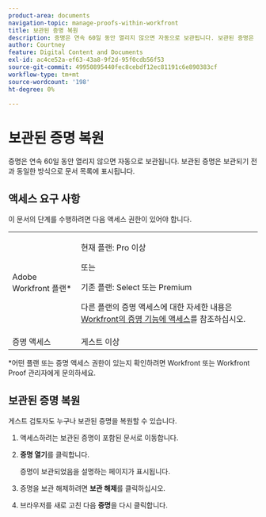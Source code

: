 ```yaml
---
product-area: documents
navigation-topic: manage-proofs-within-workfront
title: 보관된 증명 복원
description: 증명은 연속 60일 동안 열리지 않으면 자동으로 보관됩니다. 보관된 증명은 보관되기 전과 동일한 방식으로 문서 목록에 표시됩니다.
author: Courtney
feature: Digital Content and Documents
exl-id: ac4ce52a-ef63-43a8-9f2d-95f0cdb56f53
source-git-commit: 49950895440fec8cebdf12ec81191c6e890383cf
workflow-type: tm+mt
source-wordcount: '198'
ht-degree: 0%

---
```


# 보관된 증명 복원

증명은 연속 60일 동안 열리지 않으면 자동으로 보관됩니다. 보관된 증명은 보관되기 전과 동일한 방식으로 문서 목록에 표시됩니다.

## 액세스 요구 사항

이 문서의 단계를 수행하려면 다음 액세스 권한이 있어야 합니다.

<table style="table-layout:auto"> 
 <col> 
 <col> 
 <tbody> 
  <tr> 
   <td role="rowheader">Adobe Workfront 플랜*</td> 
   <td> <p>현재 플랜: Pro 이상</p> <p>또는</p> <p>기존 플랜: Select 또는 Premium</p> <p>다른 플랜의 증명 액세스에 대한 자세한 내용은 <a href="/help/quicksilver/administration-and-setup/manage-workfront/configure-proofing/access-to-proofing-functionality.md" class="MCXref xref">Workfront의 증명 기능에 액세스</a>를 참조하십시오.</p> </td> 
  </tr>

<tr> 
   <td role="rowheader">증명 액세스 </td> 
   <td>게스트 이상</td> 
  </tr> 
 </tbody> 
</table>

&#42;어떤 플랜 또는 증명 액세스 권한이 있는지 확인하려면 Workfront 또는 Workfront Proof 관리자에게 문의하세요.

## 보관된 증명 복원

게스트 검토자도 누구나 보관된 증명을 복원할 수 있습니다.

1. 액세스하려는 보관된 증명이 포함된 문서로 이동합니다.
1. **증명 열기**&#x200B;를 클릭합니다.

   증명이 보관되었음을 설명하는 페이지가 표시됩니다.

1. 증명을 보관 해제하려면 **보관 해제**&#x200B;를 클릭하십시오.
1. 브라우저를 새로 고친 다음 **증명**&#x200B;을 다시 클릭합니다.
